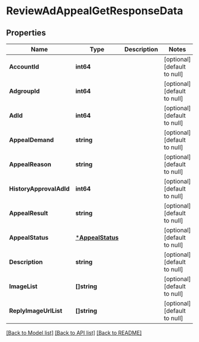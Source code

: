 # ReviewAdAppealGetResponseData

## Properties
Name | Type | Description | Notes
------------ | ------------- | ------------- | -------------
**AccountId** | **int64** |  | [optional] [default to null]
**AdgroupId** | **int64** |  | [optional] [default to null]
**AdId** | **int64** |  | [optional] [default to null]
**AppealDemand** | **string** |  | [optional] [default to null]
**AppealReason** | **string** |  | [optional] [default to null]
**HistoryApprovalAdId** | **int64** |  | [optional] [default to null]
**AppealResult** | **string** |  | [optional] [default to null]
**AppealStatus** | [***AppealStatus**](AppealStatus.md) |  | [optional] [default to null]
**Description** | **string** |  | [optional] [default to null]
**ImageList** | **[]string** |  | [optional] [default to null]
**ReplyImageUrlList** | **[]string** |  | [optional] [default to null]

[[Back to Model list]](../README.md#documentation-for-models) [[Back to API list]](../README.md#documentation-for-api-endpoints) [[Back to README]](../README.md)


